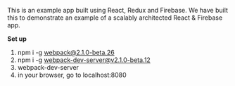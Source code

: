 This is an example app built using React, Redux and Firebase. We have built this to demonstrate an example of a scalably architected React & Firebase app.

**Set up**
1. npm i -g webpack@2.1.0-beta.26
2. npm i -g webpack-dev-server@v2.1.0-beta.12
3. webpack-dev-server
4. in your browser, go to localhost:8080
